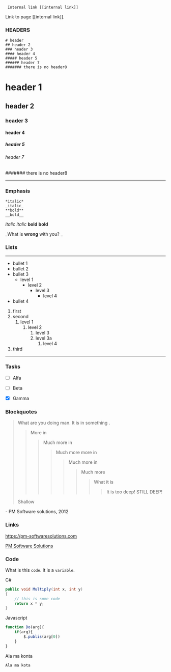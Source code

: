 

```
 Internal link [[internal link]]
```
Link to page [[internal link]].

### HEADERS

```
# header
## header 2
### header 3
#### header 4
##### header 5
###### header 7 
####### there is no header8
```

# header 1
## header 2
### header 3
#### header 4
##### header 5
###### header 7 
####### there is no header8

---

### Emphasis

```
*italic*
_italic_
**bold**
__bold__

```
*italic*
_italic_
**bold**
__bold__

_What is **wrong** with you? _

### Lists
---
- bullet 1
- bullet 2
- bullet 3
    - level 1
        - level 2
            - level 3
                - level 4
- bullet 4

1. first
1. second
    1. level 1
        1. level 2
            1. level 3
            1. level 3a
                1. level 4
1. third
---

### Tasks

- [ ] Alfa
- [ ] Beta
- [x] Gamma


### Blockquotes

> What are you doing man. It is in something .
>> More in
>>> Much more in
>>>> Much more more in
>>>>> Much more in
>>>>>> Much more
>>>>>>> What it is
>>>>>>>> It is too deep!
>STILL DEEP!
>
> Shallow

\- PM Software solutions, 2012


### Links
https://pm-softwaresolutions.com

[PM Software Solutions](https://pm-softwaresolutions.com)

### Code

What is this `code`. It is a `variable`.

C#
```C#
public void Multiply(int x, int y)
{
    // this is some code 
    return x * y;
}
```

Javascript
```js
function Do(arg){
    if(arg){
        $.publis(arg[0])
    }
}
```

Ala ma konta

    Ala ma kota